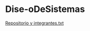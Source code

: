 # Dise-oDeSistemas
[Repositorio y integrantes.txt](https://github.com/user-attachments/files/21093564/Repositorio.y.integrantes.txt)
